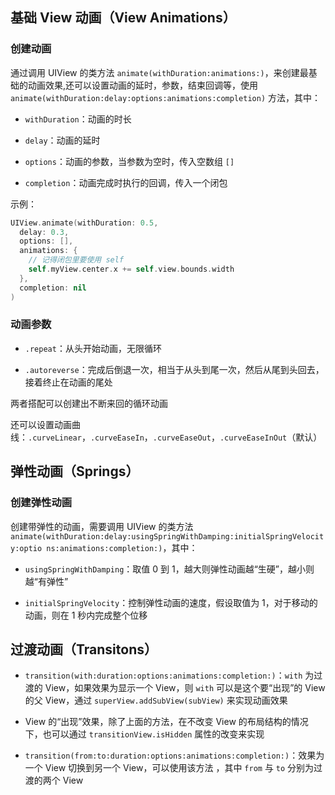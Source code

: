 ## 基础 View 动画（View Animations）

### 创建动画

通过调用 UIView 的类方法 `animate(withDuration:animations:)`，来创建最基础的动画效果,还可以设置动画的延时，参数，结束回调等，使用 `animate(withDuration:delay:options:animations:completion)` 方法，其中：

* `withDuration`：动画的时长

* `delay`：动画的延时

* `options`：动画的参数，当参数为空时，传入空数组 `[]`

* `completion`：动画完成时执行的回调，传入一个闭包

示例：

```swift
UIView.animate(withDuration: 0.5,
  delay: 0.3,
  options: [],
  animations: {
    // 记得闭包里要使用 self
    self.myView.center.x += self.view.bounds.width
  },
  completion: nil
)
```

### 动画参数

* `.repeat`：从头开始动画，无限循环

* `.autoreverse`：完成后倒退一次，相当于从头到尾一次，然后从尾到头回去，接着终止在动画的尾处

两者搭配可以创建出不断来回的循环动画

还可以设置动画曲线：`.curveLinear`，`.curveEaseIn`，`.curveEaseOut`，`.curveEaseInOut`（默认）

## 弹性动画（Springs）

### 创建弹性动画

创建带弹性的动画，需要调用 UIView 的类方法 `animate(withDuration:delay:usingSpringWithDamping:initialSpringVelocity:optio ns:animations:completion:)`，其中：

* `usingSpringWithDamping`：取值 0 到 1，越大则弹性动画越“生硬”，越小则越“有弹性”

* `initialSpringVelocity`：控制弹性动画的速度，假设取值为 1，对于移动的动画，则在 1 秒内完成整个位移

## 过渡动画（Transitons）

* `transition(with:duration:options:animations:completion:)`：`with` 为过渡的 View，如果效果为显示一个 View，则 `with` 可以是这个要“出现”的 View 的父 View，通过 `superView.addSubView(subView)` 来实现动画效果

* View 的“出现”效果，除了上面的方法，在不改变 View 的布局结构的情况下，也可以通过 `transitionView.isHidden` 属性的改变来实现

* `transition(from:to:duration:options:animations:completion:)`：效果为一个 View 切换到另一个 View，可以使用该方法 ，其中 `from` 与 `to` 分别为过渡的两个 View
